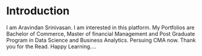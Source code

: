 # Introduction
I am Aravindan Srinivasan. I am interested in this platform. My Portfolios are Bachelor of Commerce, Master of financial Management and Post Graduate Program in Data Science and Business Analytics. Persuing CMA now. Thank you for the Read. Happy Learning....
